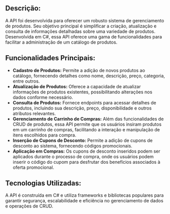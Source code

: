 <H2> Descrição: </H2>

A API foi desenvolvida para oferecer um robusto sistema de gerenciamento de produtos. Seu objetivo principal é simplificar a criação, atualização e consulta de informações detalhadas sobre uma variedade de produtos. Desenvolvida em C#, essa API oferece uma gama de funcionalidades para facilitar a administração de um catálogo de produtos.

<h2>
  Funcionalidades Principais:
 </H2>
<ul>
    <li>
        <strong>Cadastro de Produtos:</strong> Permite a adição de novos produtos ao catálogo, fornecendo detalhes como nome, descrição, preço, categoria, entre outros.
    </li>
    <li>
        <strong>Atualização de Produtos:</strong> Oferece a capacidade de atualizar informações de produtos existentes, possibilitando alterações nos dados conforme necessário.
    </li>
    <li>
        <strong>Consulta de Produtos:</strong> Fornece endpoints para acessar detalhes de produtos, incluindo sua descrição, preço, disponibilidade e outros atributos relevantes.
    </li>
    <li>
        <strong>Gerenciamento de Carrinho de Compras:</strong> Além das funcionalidades de CRUD de produtos, essa API permite que os usuários insiram produtos em um carrinho de compras, facilitando a interação e manipulação de itens escolhidos para compra.
    </li>
    <li>
        <strong>Inserção de Cupons de Desconto:</strong> Permite a adição de cupons de desconto ao sistema, fornecendo códigos promocionais.
    </li>
    <li>
        <strong>Aplicação em Compras:</strong> Os cupons de desconto inseridos podem ser aplicados durante o processo de compra, onde os usuários podem inserir o código do cupom para desfrutar dos benefícios associados à oferta promocional.
    </li>
</ul>


<h2> Tecnologias Utilizadas:  </H2>

A API é construída em C# e utiliza frameworks e bibliotecas populares para garantir segurança, escalabilidade e eficiência no gerenciamento de dados e operações de CRUD.

